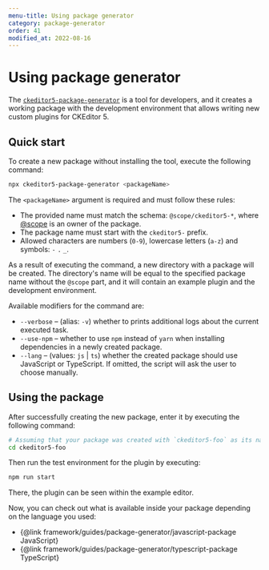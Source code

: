 ```yaml
---
menu-title: Using package generator
category: package-generator
order: 41
modified_at: 2022-08-16
---
```


# Using package generator

The [`ckeditor5-package-generator`](https://www.npmjs.com/package/ckeditor5-package-generator) is a tool for developers, and it creates a working package with the development environment that allows writing new custom plugins for CKEditor 5.

## Quick start

To create a new package without installing the tool, execute the following command:

```bash
npx ckeditor5-package-generator <packageName>
```

The `<packageName>` argument is required and must follow these rules:

* The provided name must match the schema: `@scope/ckeditor5-*`, where [@scope](https://docs.npmjs.com/about-scopes) is an owner of the package.
* The package name must start with the `ckeditor5-` prefix.
* Allowed characters are numbers (`0-9`), lowercase letters (`a-z`) and symbols: `-` `.` `_`.

As a result of executing the command, a new directory with a package will be created. The directory's name will be equal to the specified package name without the `@scope` part, and it will contain an example plugin and the development environment.

Available modifiers for the command are:

* `--verbose` &ndash; (alias: `-v`) whether to prints additional logs about the current executed task.
* `--use-npm` &ndash; whether to use `npm` instead of `yarn` when installing dependencies in a newly created package.
* `--lang` &ndash; (values: `js` | `ts`) whether the created package should use JavaScript or TypeScript. If omitted, the script will ask the user to choose manually.

## Using the package

After successfully creating the new package, enter it by executing the following command:

```bash
# Assuming that your package was created with `ckeditor5-foo` as its name.
cd ckeditor5-foo
```

Then run the test environment for the plugin by executing:

```bash
npm run start
```

There, the plugin can be seen within the example editor.

Now, you can check out what is available inside your package depending on the language you used:
* {@link framework/guides/package-generator/javascript-package JavaScript}
* {@link framework/guides/package-generator/typescript-package TypeScript}
